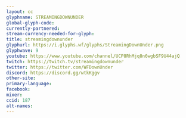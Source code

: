 ```yaml
---
layout: cc
glyphname: STREAMINGDOWNUNDER
global-glyph-code: 
currently-partnered: 
stream-currency-needed-for-glyph: 
title: streamingdownunder
glyphurl: https://i.glyphs.wf/glyphs/StreamingDownUnder.png
glyphwave: 9
youtube: https://www.youtube.com/channel/UCP8RhMjq8n6wgbSF9U44ajQ
twitch: https://twitch.tv/streamingdownunder
twitter: https://twitter.com/WFDownUnder
discord: https://discord.gg/wtkKggv
other-site: 
primary-language: 
facebook: 
mixer: 
ccid: 187
alt-names: 
---
```


